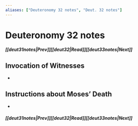 ```yaml
---
aliases: ["Deuteronomy 32 notes", "Deut. 32 notes"]
---
```

# Deuteronomy 32 notes
##### <span class=arrow-left></span>[[deut31notes|Prev]]<span class=navigation-separator></span>[[deut32|Read]]<span class=navigation-separator></span>[[deut33notes|Next]]<span class=arrow-right></span>
## Invocation of Witnesses
- 
## Instructions about Moses’ Death
- 
##### <span class=arrow-left></span>[[deut31notes|Prev]]<span class=navigation-separator></span>[[deut32|Read]]<span class=navigation-separator></span>[[deut33notes|Next]]<span class=arrow-right></span>